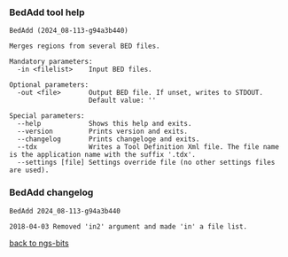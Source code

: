 ### BedAdd tool help
	BedAdd (2024_08-113-g94a3b440)
	
	Merges regions from several BED files.
	
	Mandatory parameters:
	  -in <filelist>    Input BED files.
	
	Optional parameters:
	  -out <file>       Output BED file. If unset, writes to STDOUT.
	                    Default value: ''
	
	Special parameters:
	  --help            Shows this help and exits.
	  --version         Prints version and exits.
	  --changelog       Prints changeloge and exits.
	  --tdx             Writes a Tool Definition Xml file. The file name is the application name with the suffix '.tdx'.
	  --settings [file] Settings override file (no other settings files are used).
	
### BedAdd changelog
	BedAdd 2024_08-113-g94a3b440
	
	2018-04-03 Removed 'in2' argument and made 'in' a file list.
[back to ngs-bits](https://github.com/imgag/ngs-bits)